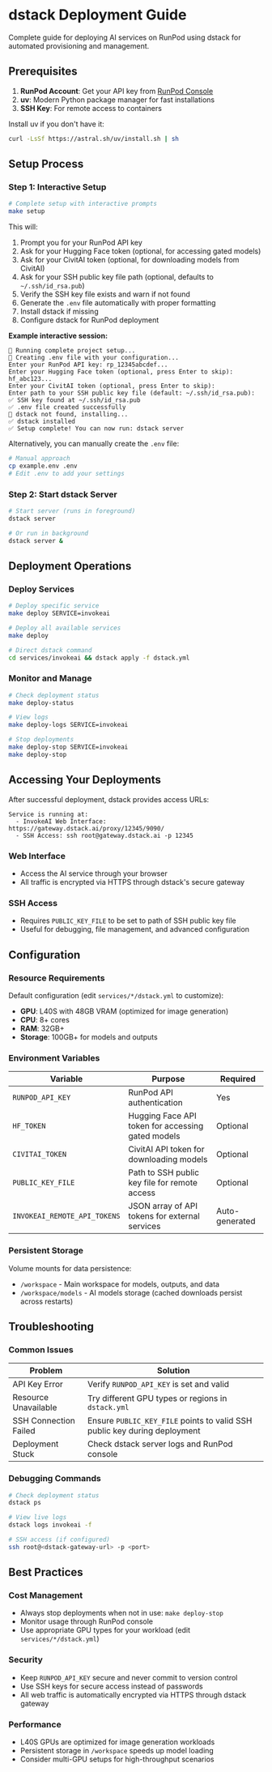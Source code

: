 # dstack Deployment Guide

Complete guide for deploying AI services on RunPod using dstack for automated provisioning and management.

## Prerequisites

1. **RunPod Account**: Get your API key from [RunPod Console](https://www.runpod.io/console/user/settings)
2. **uv**: Modern Python package manager for fast installations
3. **SSH Key**: For remote access to containers

Install uv if you don't have it:

```bash
curl -LsSf https://astral.sh/uv/install.sh | sh
```

## Setup Process

### Step 1: Interactive Setup

```bash
# Complete setup with interactive prompts
make setup
```

This will:

1. Prompt you for your RunPod API key
2. Ask for your Hugging Face token (optional, for accessing gated models)
3. Ask for your CivitAI token (optional, for downloading models from CivitAI)
4. Ask for your SSH public key file path (optional, defaults to `~/.ssh/id_rsa.pub`)
5. Verify the SSH key file exists and warn if not found
6. Generate the `.env` file automatically with proper formatting
7. Install dstack if missing
8. Configure dstack for RunPod deployment

**Example interactive session:**

```text
🚀 Running complete project setup...
📝 Creating .env file with your configuration...
Enter your RunPod API key: rp_12345abcdef...
Enter your Hugging Face token (optional, press Enter to skip): hf_abc123...
Enter your CivitAI token (optional, press Enter to skip): 
Enter path to your SSH public key file (default: ~/.ssh/id_rsa.pub):
✅ SSH key found at ~/.ssh/id_rsa.pub
✅ .env file created successfully
🔧 dstack not found, installing...
✅ dstack installed
✅ Setup complete! You can now run: dstack server
```

Alternatively, you can manually create the `.env` file:

```bash
# Manual approach
cp example.env .env
# Edit .env to add your settings
```

### Step 2: Start dstack Server

```bash
# Start server (runs in foreground)
dstack server

# Or run in background
dstack server &
```

## Deployment Operations

### Deploy Services

```bash
# Deploy specific service
make deploy SERVICE=invokeai

# Deploy all available services
make deploy

# Direct dstack command
cd services/invokeai && dstack apply -f dstack.yml
```

### Monitor and Manage

```bash
# Check deployment status
make deploy-status

# View logs
make deploy-logs SERVICE=invokeai

# Stop deployments
make deploy-stop SERVICE=invokeai
make deploy-stop
```

## Accessing Your Deployments

After successful deployment, dstack provides access URLs:

```text
Service is running at:
  - InvokeAI Web Interface: https://gateway.dstack.ai/proxy/12345/9090/
  - SSH Access: ssh root@gateway.dstack.ai -p 12345
```

### Web Interface

- Access the AI service through your browser
- All traffic is encrypted via HTTPS through dstack's secure gateway

### SSH Access

- Requires `PUBLIC_KEY_FILE` to be set to path of SSH public key file
- Useful for debugging, file management, and advanced configuration

## Configuration

### Resource Requirements

Default configuration (edit `services/*/dstack.yml` to customize):

- **GPU**: L40S with 48GB VRAM (optimized for image generation)
- **CPU**: 8+ cores
- **RAM**: 32GB+
- **Storage**: 100GB+ for models and outputs

### Environment Variables

| Variable                     | Purpose                                           | Required       |
| ---------------------------- | ------------------------------------------------- | -------------- |
| `RUNPOD_API_KEY`             | RunPod API authentication                         | Yes            |
| `HF_TOKEN`                   | Hugging Face API token for accessing gated models | Optional       |
| `CIVITAI_TOKEN`              | CivitAI API token for downloading models          | Optional       |
| `PUBLIC_KEY_FILE`            | Path to SSH public key file for remote access     | Optional       |
| `INVOKEAI_REMOTE_API_TOKENS` | JSON array of API tokens for external services    | Auto-generated |

### Persistent Storage

Volume mounts for data persistence:

- `/workspace` - Main workspace for models, outputs, and data
- `/workspace/models` - AI models storage (cached downloads persist across restarts)

## Troubleshooting

### Common Issues

| Problem               | Solution                                                                  |
| --------------------- | ------------------------------------------------------------------------- |
| API Key Error         | Verify `RUNPOD_API_KEY` is set and valid                                  |
| Resource Unavailable  | Try different GPU types or regions in `dstack.yml`                        |
| SSH Connection Failed | Ensure `PUBLIC_KEY_FILE` points to valid SSH public key during deployment |
| Deployment Stuck      | Check dstack server logs and RunPod console                               |

### Debugging Commands

```bash
# Check deployment status
dstack ps

# View live logs
dstack logs invokeai -f

# SSH access (if configured)
ssh root@<dstack-gateway-url> -p <port>
```

## Best Practices

### Cost Management

- Always stop deployments when not in use: `make deploy-stop`
- Monitor usage through RunPod console
- Use appropriate GPU types for your workload (edit `services/*/dstack.yml`)

### Security

- Keep `RUNPOD_API_KEY` secure and never commit to version control
- Use SSH keys for secure access instead of passwords
- All web traffic is automatically encrypted via HTTPS through dstack gateway

### Performance

- L40S GPUs are optimized for image generation workloads
- Persistent storage in `/workspace` speeds up model loading
- Consider multi-GPU setups for high-throughput scenarios
